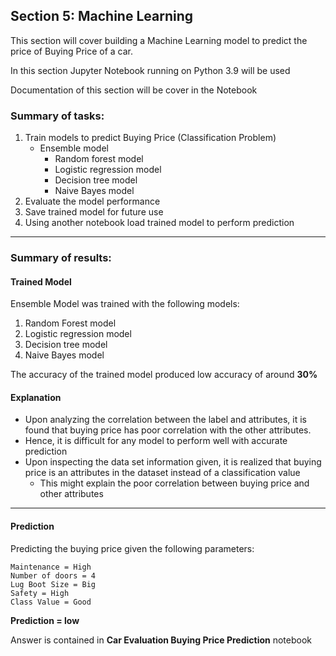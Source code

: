 ## Section 5: Machine Learning

This section will cover building a Machine Learning model to predict the price of Buying Price of a car.

In this section Jupyter Notebook running on Python 3.9 will be used

Documentation of this section will be cover in the Notebook
 
### Summary of tasks:

1. Train models to predict Buying Price (Classification Problem)
	- Ensemble model
		- Random forest model
		- Logistic regression model
		- Decision tree model
		- Naive Bayes model
2. Evaluate the model performance
3. Save trained model for future use
4. Using another notebook load trained model to perform prediction
---
### Summary of results:

#### Trained Model
Ensemble Model was trained with the following models:
1. Random Forest model
2. Logistic regression model
3. Decision tree model
4. Naive Bayes model

The accuracy of the trained model produced low accuracy of around **30%**

#### Explanation

- Upon analyzing the correlation between the label and attributes, it is found that buying price has poor correlation with the other attributes.
- Hence, it is difficult for any model to perform well with accurate prediction
- Upon inspecting the data set information given, it is realized that buying price is an attributes in the dataset instead of a classification value
  - This might explain the poor correlation between buying price and other attributes
---
#### Prediction
Predicting the buying price given the following parameters:
```
Maintenance = High
Number of doors = 4
Lug Boot Size = Big
Safety = High
Class Value = Good 
```
**Prediction = low** 

Answer is contained in **Car Evaluation Buying Price Prediction** notebook


